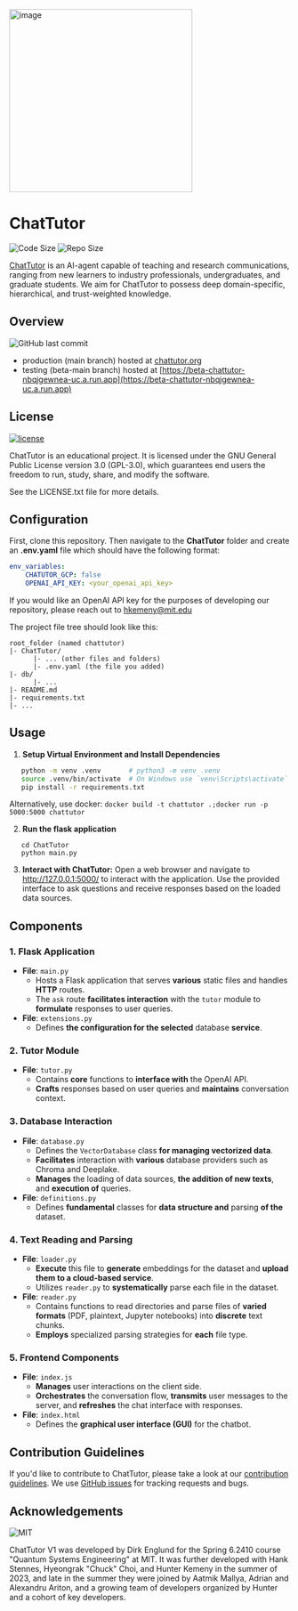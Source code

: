 <img width="329" alt="image" src="https://github.com/ChatTutor/chattutor/assets/46609341/fe9dec71-8ac1-4c01-8657-07d0ffa584ff">


# ChatTutor
![Code Size](https://img.shields.io/github/languages/code-size/ChatTutor/chattutor)
![Repo Size](https://img.shields.io/github/repo-size/ChatTutor/chattutor) 

[ChatTutor](https://dkeathley.github.io/6.2410-lab/intro.html) is an AI-agent capable of teaching and research communications, ranging from new learners to industry professionals, undergraduates, and graduate students. We aim for ChatTutor to possess deep domain-specific, hierarchical, and trust-weighted knowledge. 

## Overview
![GitHub last commit](https://img.shields.io/github/last-commit/ChatTutor/chattutor)

- production (main branch) hosted at [chattutor.org](https://chattutor.org)
- testing (beta-main branch) hosted at [https://beta-chattutor-nbqjgewnea-uc.a.run.app](https://beta-chattutor-nbqjgewnea-uc.a.run.app)

## License
[![license](https://img.shields.io/badge/GitHub-GPL--3.0-informational)](https://www.gnu.org/licenses/gpl-3.0.en.html)

ChatTutor is an educational project. It is licensed under the GNU General Public License version 3.0 (GPL-3.0), which guarantees end users the freedom to run, study, share, and modify the software. 

See the LICENSE.txt file for more details.

## Configuration

First, clone this repository. Then navigate to the **ChatTutor** folder and create an **.env.yaml** file which should
have the following format:

```yaml
env_variables:
    CHATUTOR_GCP: false
    OPENAI_API_KEY: <your_openai_api_key>
```
If you would like an OpenAI API key for the purposes of developing our repository, please reach out to hkemeny@mit.edu

The project file tree should look like this:

```
root_folder (named chattutor)
|- ChatTutor/
      |- ... (other files and folders)
      |- .env.yaml (the file you added)
|- db/
      |- ...
|- README.md
|- requirements.txt
|- ...
```

## Usage

1. **Setup Virtual Environment and Install Dependencies**
```sh
   python -m venv .venv       # python3 -m venv .venv
   source .venv/bin/activate  # On Windows use `venv\Scripts\activate`
   pip install -r requirements.txt
```
Alternatively, use docker:
```docker build -t chattutor .;docker run -p 5000:5000 chattutor```

2. **Run the flask application**
```
   cd ChatTutor
   python main.py
```

3. **Interact with ChatTutor:**
Open a web browser and navigate to http://127.0.0.1:5000/ to interact with the application. Use the provided interface to ask questions and receive responses based on the loaded data sources.

## Components

### 1. **Flask Application**
   - **File**: `main.py`
     - Hosts a Flask application that serves **various** static files and handles **HTTP** routes.
     - The `ask` route **facilitates interaction** with the `tutor` module to **formulate** responses to user queries.
   - **File**: `extensions.py`
     - Defines **the configuration for the selected** database **service**.

### 2. **Tutor Module**
   - **File**: `tutor.py`
     - Contains **core** functions to **interface with** the OpenAI API.
     - **Crafts** responses based on user queries and **maintains** conversation context.

### 3. **Database Interaction**
   - **File**: `database.py`
     - Defines the `VectorDatabase` class **for managing vectorized data**.
     - **Facilitates** interaction with **various** database providers such as Chroma and Deeplake.
     - **Manages** the loading of data sources, **the addition of new texts**, and **execution of** queries.
   - **File**: `definitions.py`
     - Defines **fundamental** classes for **data structure and** parsing **of the** dataset.

### 4. **Text Reading and Parsing**
   - **File**: `loader.py`
     - **Execute** this file to **generate** embeddings for the dataset and **upload them to a cloud-based service**.
     - Utilizes `reader.py` to **systematically** parse each file in the dataset.
   - **File**: `reader.py`
     - Contains functions to read directories and parse files of **varied formats** (PDF, plaintext, Jupyter notebooks) into **discrete** text chunks.
     - **Employs** specialized parsing strategies for **each** file type.

### 5. **Frontend Components**
   - **File**: `index.js`
     - **Manages** user interactions on the client side.
     - **Orchestrates** the conversation flow, **transmits** user messages to the server, and **refreshes** the chat interface with responses.
   - **File**: `index.html`
     - Defines the **graphical user interface (GUI)** for the chatbot.

## Contribution Guidelines

If you'd like to contribute to ChatTutor, please take a look at our
[contribution guidelines](CONTRIBUTING.md). We use [GitHub issues](https://github.com/ChatTutor/chattutor/issues) for tracking requests and bugs. 
 
## Acknowledgements
![MIT](https://img.shields.io/badge/RLE-MIT-violet)
 
ChatTutor V1 was developed by Dirk Englund for the Spring 6.2410 course "Quantum Systems Engineering" at MIT. It was further developed with Hank Stennes, Hyeongrak "Chuck" Choi, and Hunter Kemeny in the summer of 2023, and late in the summer they were joined by Aatmik Mallya, Adrian and Alexandru Ariton, and a growing team of developers organized by Hunter and a cohort of key developers.
